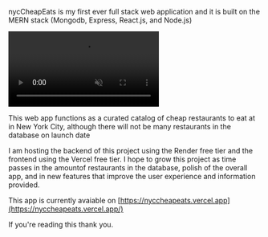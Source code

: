 nycCheapEats is my first ever full stack web application and it is built on the MERN stack (Mongodb, Express, React.js, and Node.js)

<video src="demo/demo.mp4" autoplay loop muted playsinline></video>

This web app functions as a curated catalog of cheap restaurants to eat at in New York City, although there will not be many restaurants in the database on launch date

I am hosting the backend of this project using the Render free tier and the frontend using the Vercel free tier. I hope to grow this project as time passes in the amountof restaurants in the database, polish of the overall app, and in new features that improve the user experience and information provided.

This app is currently avaiable on [https://nyccheapeats.vercel.app](https://nyccheapeats.vercel.app/)

If you're reading this thank you.
